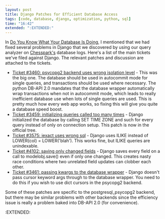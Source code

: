 ```yaml
---
layout: post
title: Django Patches for Efficient Database Access
tags: [code, database, django, optimization, python, sql]
time: "16:42"
extended: ":EXTENDED:"
---
```


In <a href="http://metajack.im/2007/07/25/do-you-know-what-your-database-is-doing/">Do You Know What Your Database Is Doing</a>, I mentioned that we had fixed several problems in Django that we discovered by using our query analyzer on <a href="http://www.chesspark.com/">Chesspark's</a> database logs.  Here's a list of the main tickets we've filed against Django.  The relevant patches and discussion are attached to the tickets.
<ul>
	<li><a href="http://code.djangoproject.com/ticket/3460">Ticket #3460: psycopg2 backend uses wrong isolation level</a> - This was the big one.  The database should be used in autocommit mode for single queries, and transactions should be used where necessary.  The python DB-API 2.0 mandates that the database wrapper automatically wrap transactions when not in autocommit mode, which leads to really inefficient database use when lots of single queries are used.  This is pretty much how every web app works, so fixing this will give you quite a database speed boost.</li>
	<li><a href="http://code.djangoproject.com/ticket/3459">Ticket #3459: initializing queries called too many times</a> - Django initialized the database by calling SET TIME ZONE and such for every query instead of only on connection setup.  This patch is now in the official tree.</li>
	<li><a href="http://code.djangoproject.com/ticket/3575">Ticket #3575: iexact uses wrong sql</a> - Django uses ILIKE instead of LOWER(col) = LOWER('blah').  This works fine, but ILIKE queries are unindexable.</li>
	<li><a href="http://code.djangoproject.com/ticket/4102">Ticket #4102: saving only changed fields</a> - Django saves every field on a call to modelobj.save() even if only one changed.  This creates nasty race conditions where two unrelated field updates can clobber each other.</li>
	<li><a href="http://code.djangoproject.com/ticket/3461">Ticket #3461: passing kwargs to the database wrapper</a> - Django doesn't pass cursor keyword args through to the database wrapper.  You need to do this if you wish to use dict cursors in the psycopg2 backend.</li>
</ul>
Some of these patches are specific to the postgresql_psycopg2 backend, but there may be similar problems with other backends since the efficiency issue is really a problem baked into DB-API 2.0 (for convenience).

:EXTENDED:


